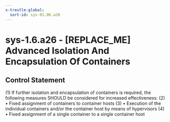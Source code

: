 ```yaml
---
x-trestle-global:
  sort-id: sys-01.06.a26
---
```


# sys-1.6.a26 - \[REPLACE_ME\] Advanced Isolation And Encapsulation Of Containers

## Control Statement

(1) If further isolation and encapsulation of containers is required, the following measures SHOULD be considered for increased effectiveness: (2) • Fixed assignment of containers to container hosts (3) • Execution of the individual containers and/or the container host by means of hypervisors (4) • Fixed assignment of a single container to a single container host

